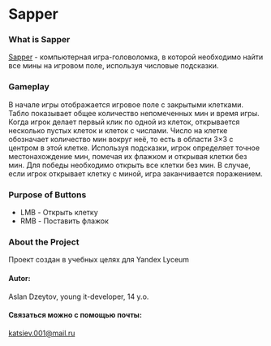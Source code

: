 # Sapper

### What is Sapper
[Sapper](https://minesweeper.online/ru/) - компьютерная игра-головоломка,
в которой необходимо найти все мины на игровом поле,
используя числовые подсказки.

### Gameplay
В начале игры отображается игровое поле с закрытыми клетками.
Табло показывает общее количество непомеченных мин и время игры.
Когда игрок делает первый клик по одной из клеток, открывается несколько пустых клеток и клеток с числами.
Число на клетке обозначает количество мин вокруг неё, то есть в области 3×3 с центром в этой клетке.
Используя подсказки, игрок определяет точное местонахождение мин, помечая их флажком и открывая клетки без мин.
Для победы необходимо открыть все клетки без мин.
В случае, если игрок открывает клетку с миной, игра заканчивается поражением.

### Purpose of Buttons
- LMB - Открыть клетку
- RMB - Поставить флажок

### About the Project
Проект создан в учебных целях для Yandex Lyceum

#### Autor:
Aslan Dzeytov, young it-developer, 14 y.o.
#### Связаться можно с помощью почты:
katsiev.001@mail.ru